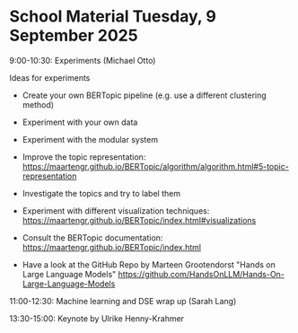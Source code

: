 # School Material Tuesday, 9 September 2025

9:00-10:30: Experiments (Michael Otto)

Ideas for experiments
- Create your own BERTopic pipeline (e.g. use a different clustering method)
- Experiment with your own data
- Experiment with the modular system
- Improve the topic representation: https://maartengr.github.io/BERTopic/algorithm/algorithm.html#5-topic-representation 
- Investigate the topics and try to label them 
- Experiment with different visualization techniques: https://maartengr.github.io/BERTopic/index.html#visualizations

- Consult the BERTopic documentation: https://maartengr.github.io/BERTopic/index.html
- Have a look at the GitHub Repo by Marteen Grootendorst "Hands on Large Language Models"
https://github.com/HandsOnLLM/Hands-On-Large-Language-Models


11:00-12:30: Machine learning and DSE wrap up (Sarah Lang)

13:30-15:00: Keynote by Ulrike Henny-Krahmer

